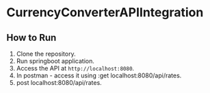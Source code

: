 # CurrencyConverterAPIIntegration

## How to Run
1. Clone the repository.
2. Run springboot application.
3. Access the API at `http://localhost:8080`.
4. In postman - access it using :get localhost:8080/api/rates.
5. post localhost:8080/api/rates.
